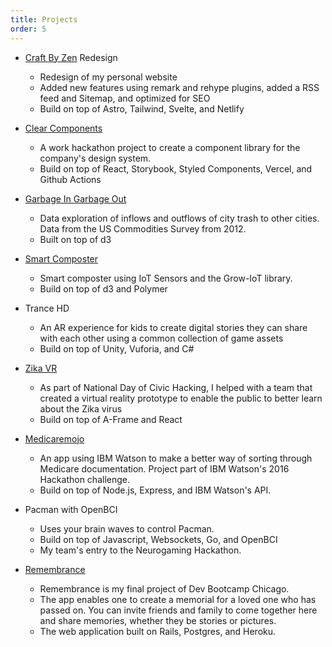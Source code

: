 ```yaml
---
title: Projects
order: 5
---
```


- [Craft By Zen](https://craftbyzen.com) Redesign

  - Redesign of my personal website
  - Added new features using remark and rehype plugins, added a RSS feed and Sitemap, and optimized for SEO
  - Build on top of Astro, Tailwind, Svelte, and Netlify

- [Clear Components](https://github.com/jermspeaks/clear-component-library)

  - A work hackathon project to create a component library for the company's design system.
  - Build on top of React, Storybook, Styled Components, Vercel, and Github Actions

- [Garbage In Garbage Out](https://jermspeaks.github.io/garbage-in-garbage-out/)

  - Data exploration of inflows and outflows of city trash to other cities. Data from the US Commodities Survey from 2012.
  - Built on top of d3

- [Smart Composter](https://github.com/JakeHartnell/grow-elements)

  - Smart composter using IoT Sensors and the Grow-IoT library.
  - Build on top of d3 and Polymer

- Trance HD

  - An AR experience for kids to create digital stories they can share with each other using a common collection of game assets
  - Build on top of Unity, Vuforia, and C#

- [Zika VR](https://zika-vr.github.io/)

  - As part of National Day of Civic Hacking, I helped with a team that created a virtual reality prototype to enable the public to better learn about the Zika virus
  - Build on top of A-Frame and React

- [Medicaremojo](https://github.com/medicaremojo/ibmhack)

  - An app using IBM Watson to make a better way of sorting through Medicare documentation. Project part of IBM Watson's 2016 Hackathon challenge.
  - Build on top of Node.js, Express, and IBM Watson's API.

- Pacman with OpenBCI

  - Uses your brain waves to control Pacman.
  - Build on top of Javascript, Websockets, Go, and OpenBCI
  - My team's entry to the Neurogaming Hackathon.

- [Remembrance](goo.gl/TMWJyV)

  - Remembrance is my final project of Dev Bootcamp Chicago.
  - The app enables one to create a memorial for a loved one who has passed on. You can invite friends and family to come together here and share memories, whether they be stories or pictures.
  - The web application built on Rails, Postgres, and Heroku.
